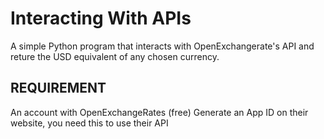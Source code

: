 # Interacting With APIs
A simple Python program that interacts with OpenExchangerate's API and reture the USD equivalent of any chosen currency.

## REQUIREMENT

An account with OpenExchangeRates (free)
Generate an App ID on their website, you need this to use their API
